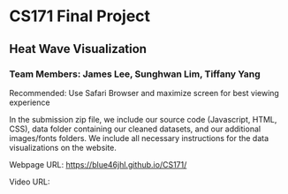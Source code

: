 # CS171 Final Project

## Heat Wave Visualization
### Team Members: James Lee, Sunghwan Lim, Tiffany Yang

Recommended: Use Safari Browser and maximize screen for best viewing experience

In the submission zip file, we include our source code (Javascript, HTML, CSS), data folder containing our cleaned datasets, and our additional images/fonts folders. 
We include all necessary instructions for the data visualizations on the website.

Webpage URL: https://blue46jhl.github.io/CS171/ <br />

Video URL:  



